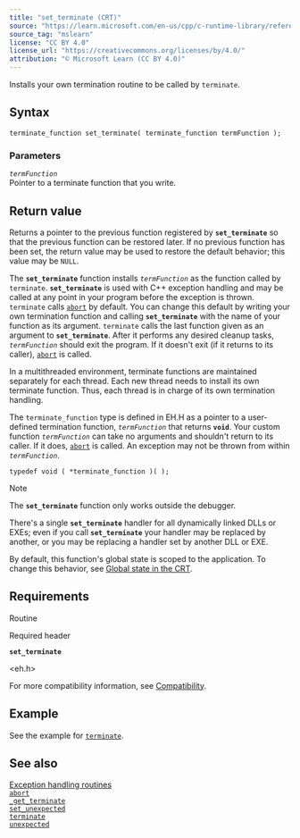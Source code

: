 ```yaml
---
title: "set_terminate (CRT)"
source: "https://learn.microsoft.com/en-us/cpp/c-runtime-library/reference/set-terminate-crt?view=msvc-170"
source_tag: "mslearn"
license: "CC BY 4.0"
license_url: "https://creativecommons.org/licenses/by/4.0/"
attribution: "© Microsoft Learn (CC BY 4.0)"
---
```

Installs your own termination routine to be called by `terminate`.

## Syntax

```
terminate_function set_terminate( terminate_function termFunction );
```

### Parameters

_`termFunction`_  
Pointer to a terminate function that you write.

## Return value

Returns a pointer to the previous function registered by **`set_terminate`** so that the previous function can be restored later. If no previous function has been set, the return value may be used to restore the default behavior; this value may be `NULL`.

The **`set_terminate`** function installs _`termFunction`_ as the function called by `terminate`. **`set_terminate`** is used with C++ exception handling and may be called at any point in your program before the exception is thrown. `terminate` calls [`abort`](https://learn.microsoft.com/en-us/cpp/c-runtime-library/reference/abort?view=msvc-170) by default. You can change this default by writing your own termination function and calling **`set_terminate`** with the name of your function as its argument. `terminate` calls the last function given as an argument to **`set_terminate`**. After it performs any desired cleanup tasks, _`termFunction`_ should exit the program. If it doesn't exit (if it returns to its caller), [`abort`](https://learn.microsoft.com/en-us/cpp/c-runtime-library/reference/abort?view=msvc-170) is called.

In a multithreaded environment, terminate functions are maintained separately for each thread. Each new thread needs to install its own terminate function. Thus, each thread is in charge of its own termination handling.

The `terminate_function` type is defined in EH.H as a pointer to a user-defined termination function, _`termFunction`_ that returns **`void`**. Your custom function _`termFunction`_ can take no arguments and shouldn't return to its caller. If it does, [`abort`](https://learn.microsoft.com/en-us/cpp/c-runtime-library/reference/abort?view=msvc-170) is called. An exception may not be thrown from within _`termFunction`_.

```
typedef void ( *terminate_function )( );
```

Note

The **`set_terminate`** function only works outside the debugger.

There's a single **`set_terminate`** handler for all dynamically linked DLLs or EXEs; even if you call **`set_terminate`** your handler may be replaced by another, or you may be replacing a handler set by another DLL or EXE.

By default, this function's global state is scoped to the application. To change this behavior, see [Global state in the CRT](https://learn.microsoft.com/en-us/cpp/c-runtime-library/global-state?view=msvc-170).

## Requirements

Routine

Required header

**`set_terminate`**

<eh.h>

For more compatibility information, see [Compatibility](https://learn.microsoft.com/en-us/cpp/c-runtime-library/compatibility?view=msvc-170).

## Example

See the example for [`terminate`](https://learn.microsoft.com/en-us/cpp/c-runtime-library/reference/terminate-crt?view=msvc-170).

## See also

[Exception handling routines](https://learn.microsoft.com/en-us/cpp/c-runtime-library/exception-handling-routines?view=msvc-170)  
[`abort`](https://learn.microsoft.com/en-us/cpp/c-runtime-library/reference/abort?view=msvc-170)  
[`_get_terminate`](https://learn.microsoft.com/en-us/cpp/c-runtime-library/reference/get-terminate?view=msvc-170)  
[`set_unexpected`](https://learn.microsoft.com/en-us/cpp/c-runtime-library/reference/set-unexpected-crt?view=msvc-170)  
[`terminate`](https://learn.microsoft.com/en-us/cpp/c-runtime-library/reference/terminate-crt?view=msvc-170)  
[`unexpected`](https://learn.microsoft.com/en-us/cpp/c-runtime-library/reference/unexpected-crt?view=msvc-170)